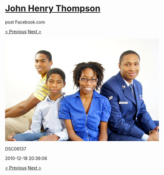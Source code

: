 # [John Henry Thompson](../README.md)
post Facebook.com

[< Previous](2010-12-18-40.md) [Next >](2010-12-18-42.md)

[![](../media/2010-12-18/Fam-2010-DSC06137.jpg)](../README.md)

DSC06137

2010-12-18 20:39:06

[< Previous](2010-12-18-40.md) [Next >](2010-12-18-42.md)